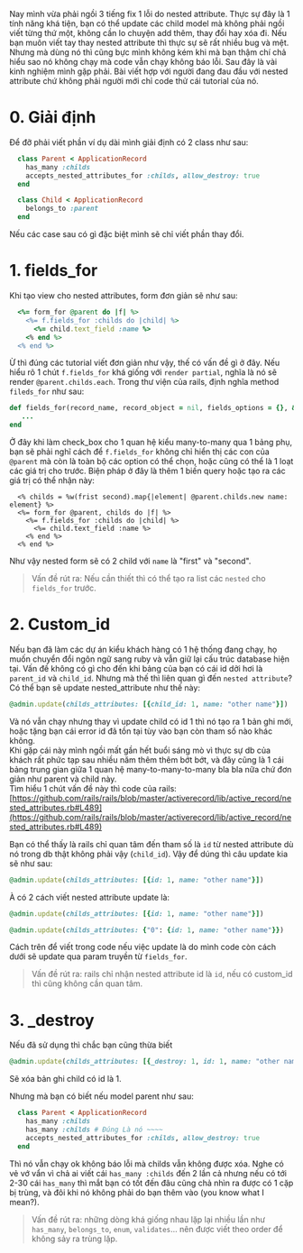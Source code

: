 Nay mình vừa phải ngồi 3 tiếng fix 1 lỗi do nested attribute. Thực sự đây là 1 tính năng khá tiện, bạn có thể update các child model mà không phải ngồi viết từng thứ một, không cần lo chuyện add thêm, thay đổi hay xóa đi. Nếu bạn muôn viết tay thay nested attribute thì thực sự sẽ rất nhiều bug và mệt. Nhưng mà dùng nó thì cũng bực mình không kém khi mà bạn thậm chí chả hiểu sao nó không chạy mà code vẫn chạy không báo lỗi. Sau đây là vài kinh nghiệm mình gặp phải. Bài viết hợp với người đang đau đầu với nested attribute chứ không phải người mới chỉ code thử cái tutorial của nó.  
# 0. Giải định
Để đỡ phải viết phần ví dụ dài mình giải định có 2 class như sau:
```ruby
  class Parent < ApplicationRecord
    has_many :childs
    accepts_nested_attributes_for :childs, allow_destroy: true
  end
```
```ruby
  class Child < ApplicationRecord
    belongs_to :parent
  end
```
Nếu các case sau có gì đặc biệt mình sẽ chỉ viết phần thay đổi.

# 1. fields_for

Khi tạo view cho nested attributes, form đơn giản sẽ như sau: 
```ruby
  <%= form_for @parent do |f| %>
    <%= f.fields_for :childs do |child| %>
      <%= child.text_field :name %>
    <% end %>
  <% end %>
```
Ừ thì đúng các tutorial viết đơn giản như vậy, thế có vấn đề gì ở đây. Nếu hiểu rõ 1 chút `f.fields_for` khá giống với `render partial`, nghĩa là nó sẽ render `@parent.childs.each`. Trong thư viện của rails, định nghĩa method `fileds_for` như sau:
```ruby
def fields_for(record_name, record_object = nil, fields_options = {}, &block)
   ...
end
```
Ở đây khi làm check_box cho 1 quan hệ kiểu many-to-many qua 1 bảng phụ, bạn sẽ phải nghĩ cách để `f.fields_for` không chỉ hiển thị các con của `@parent` mà còn là toàn bộ các option có thể chọn, hoặc cũng có thể là 1 loạt các giá trị cho trước. Biện pháp ở đây là thêm 1 biến query hoặc tạo ra các giá trị có thể nhận này:
```
  <% childs = %w(frist second).map{|element| @parent.childs.new name: element} %>
  <%= form_for @parent, childs do |f| %>
    <%= f.fields_for :childs do |child| %>
      <%= child.text_field :name %>
    <% end %>
  <% end %>
```
Như vậy nested form sẽ có 2 child với `name` là "first" và "second".
> Vấn đề rút ra: Nếu cần thiết thì có thể tạo ra list các `nested` cho `fields_for` trước.

# 2. Custom_id
Nếu bạn đã làm các dự án kiểu khách hàng có 1 hệ thống đang chạy, họ muốn chuyển đổi ngôn ngữ sang ruby và vẫn giữ lại cấu trúc database hiện tại. Vấn đề không có gì cho đến khi bảng của bạn có cái id dởi hơi là `parent_id` và `child_id`. Nhưng mà thế thì liên quan gì đến `nested attribute`?
Có thể bạn sẽ update nested_attribute như thế này:
```ruby
@admin.update(childs_attributes: [{child_id: 1, name: "other name"}])
```
Và nó vẫn chạy nhưng thay vì update child có id 1 thì nó tạo ra 1 bản ghi mới, hoặc tặng bạn cái error id đã tồn tại tùy vào bạn còn tham số nào khác không.  
Khi gặp cái này mình ngồi mất gần hết buổi sáng mò vì thực sự db của khách rất phức tạp sau nhiều năm thêm thêm bớt bớt, và đây cũng là 1 cái bảng trung gian giữa 1 quan hệ many-to-many-to-many bla bla nữa chứ đơn giản như parent và child này.  
Tìm hiểu 1 chút vấn đề này thì code của rails: [https://github.com/rails/rails/blob/master/activerecord/lib/active_record/nested_attributes.rb#L489](https://github.com/rails/rails/blob/master/activerecord/lib/active_record/nested_attributes.rb#L489)  

Bạn có thể thấy là rails chỉ quan tâm đến tham số là `id` từ nested attribute dù nó trong db thật không phải vậy (`child_id`). Vậy để dúng thì câu update kia sẽ như sau:
```ruby
@admin.update(childs_attributes: [{id: 1, name: "other name"}])
```
À có 2 cách viết nested attribute update là:
```ruby
@admin.update(childs_attributes: [{id: 1, name: "other name"}])
```
```ruby
@admin.update(childs_attributes: {"0": {id: 1, name: "other name"}})
```
Cách trên để viết trong code nếu việc update là do mình code còn cách dưới sẽ update qua param truyền từ `fields_for`.
> Vấn đề rút ra: rails chỉ nhận nested attribute id là `id`, nếu có custom_id thì cũng không cần quan tâm.

# 3. _destroy
Nếu đã sử dụng thì chắc bạn cũng thừa biết
```ruby
@admin.update(childs_attributes: [{_destroy: 1, id: 1, name: "other name"}])
```
Sẽ xóa bản ghi child có id là 1.

Nhưng mà bạn có biết nếu model parent như sau:
```ruby
  class Parent < ApplicationRecord
    has_many :childs
    has_many :childs # Đúng Là nó ~~~~
    accepts_nested_attributes_for :childs, allow_destroy: true
  end
```
Thì nó vẫn chạy ok không báo lỗi mà childs vẫn không được xóa. Nghe có vẻ vớ vẩn vì chả ai viết cái `has_many :childs` đến 2 lần cả nhưng nếu có tới 2-30 cái `has_many` thì mắt bạn có tốt đến đâu cũng chả nhìn ra được có 1 cặp bị trùng, và đôi khi nó không phải do bạn thêm vào (you know what I mean?).  
> Vấn đề rút ra: những dòng khá giống nhau lặp lại nhiều lần như `has_many`, `belongs_to`, `enum`, `validates`... nên được viết theo order để không sảy ra trùng lặp.